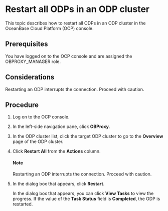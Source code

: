 # Restart all ODPs in an ODP cluster

This topic describes how to restart all ODPs in an ODP cluster in the OceanBase Cloud Platform (OCP) console.

## Prerequisites

You have logged on to the OCP console and are assigned the OBPROXY_MANAGER role.

## Considerations

Restarting an ODP interrupts the connection. Proceed with caution.

## Procedure

1. Log on to the OCP console.

2. In the left-side navigation pane, click **OBProxy**.

3. In the ODP cluster list, click the target ODP cluster to go to the **Overview** page of the ODP cluster.

4. Click **Restart All** from the **Actions** column.

   <!-- ![09162146](https://help-static-aliyun-doc.aliyuncs.com/assets/img/zh-CN/3073922361/p327471.png) -->

   <main id="notice" type='notice'>
    <h4>Note</h4>
    <p>Restarting an ODP interrupts the connection. Proceed with caution. </p>
   </main>

5. In the dialog box that appears, click **Restart**.

   In the dialog box that appears, you can click **View Tasks** to view the progress. If the value of the **Task Status** field is **Completed**, the ODP is restarted.

   <!-- ![1](https://help-static-aliyun-doc.aliyuncs.com/assets/img/zh-CN/5716081461/p352534.png) -->
